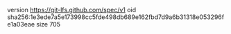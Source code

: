 version https://git-lfs.github.com/spec/v1
oid sha256:1e3ede7a5e173998cc5fde498db689e162fbd7d9a6b31318e053296fe1a03eae
size 705
